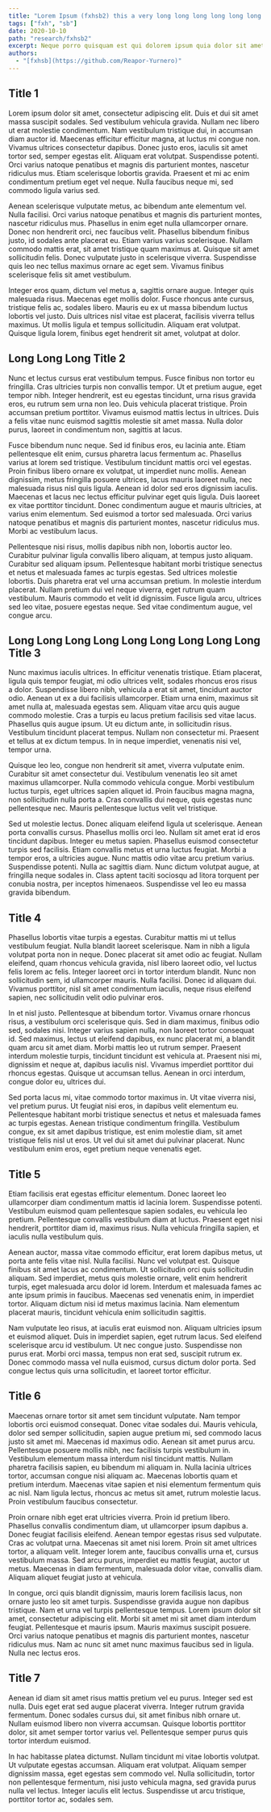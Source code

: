 ```yaml
---
title: "Lorem Ipsum (fxhsb2) this a very long long long long long long long long long long long long long long long long title"
tags: ["fxh", "sb"]
date: 2020-10-10
path: "research/fxhsb2"
excerpt: Neque porro quisquam est qui dolorem ipsum quia dolor sit amet, consectetur, adipisci velit...
authors:
  - "[fxhsb](https://github.com/Reapor-Yurnero)"
---
```


## Title 1

Lorem ipsum dolor sit amet, consectetur adipiscing elit. Duis et dui sit amet massa suscipit sodales. Sed vestibulum vehicula gravida. Nullam nec libero ut erat molestie condimentum. Nam vestibulum tristique dui, in accumsan diam auctor id. Maecenas efficitur efficitur magna, at luctus mi congue non. Vivamus ultrices consectetur dapibus. Donec justo eros, iaculis sit amet tortor sed, semper egestas elit. Aliquam erat volutpat. Suspendisse potenti. Orci varius natoque penatibus et magnis dis parturient montes, nascetur ridiculus mus. Etiam scelerisque lobortis gravida. Praesent et mi ac enim condimentum pretium eget vel neque. Nulla faucibus neque mi, sed commodo ligula varius sed.

Aenean scelerisque vulputate metus, ac bibendum ante elementum vel. Nulla facilisi. Orci varius natoque penatibus et magnis dis parturient montes, nascetur ridiculus mus. Phasellus in enim eget nulla ullamcorper ornare. Donec non hendrerit orci, nec faucibus velit. Phasellus bibendum finibus justo, id sodales ante placerat eu. Etiam varius varius scelerisque. Nullam commodo mattis erat, sit amet tristique quam maximus at. Quisque sit amet sollicitudin felis. Donec vulputate justo in scelerisque viverra. Suspendisse quis leo nec tellus maximus ornare ac eget sem. Vivamus finibus scelerisque felis sit amet vestibulum.

Integer eros quam, dictum vel metus a, sagittis ornare augue. Integer quis malesuada risus. Maecenas eget mollis dolor. Fusce rhoncus ante cursus, tristique felis ac, sodales libero. Mauris eu ex ut massa bibendum luctus lobortis vel justo. Duis ultrices nisl vitae est placerat, facilisis viverra tellus maximus. Ut mollis ligula et tempus sollicitudin. Aliquam erat volutpat. Quisque ligula lorem, finibus eget hendrerit sit amet, volutpat at dolor.

## Long Long Long Title 2

Nunc et lectus cursus erat vestibulum tempus. Fusce finibus non tortor eu fringilla. Cras ultricies turpis non convallis tempor. Ut et pretium augue, eget tempor nibh. Integer hendrerit, est eu egestas tincidunt, urna risus gravida eros, eu rutrum sem urna non leo. Duis vehicula placerat tristique. Proin accumsan pretium porttitor. Vivamus euismod mattis lectus in ultrices. Duis a felis vitae nunc euismod sagittis molestie sit amet massa. Nulla dolor purus, laoreet in condimentum non, sagittis at lacus.

Fusce bibendum nunc neque. Sed id finibus eros, eu lacinia ante. Etiam pellentesque elit enim, cursus pharetra lacus fermentum ac. Phasellus varius at lorem sed tristique. Vestibulum tincidunt mattis orci vel egestas. Proin finibus libero ornare ex volutpat, ut imperdiet nunc mollis. Aenean dignissim, metus fringilla posuere ultrices, lacus mauris laoreet nulla, nec malesuada risus nisl quis ligula. Aenean id dolor sed eros dignissim iaculis. Maecenas et lacus nec lectus efficitur pulvinar eget quis ligula. Duis laoreet ex vitae porttitor tincidunt. Donec condimentum augue et mauris ultricies, at varius enim elementum. Sed euismod a tortor sed malesuada. Orci varius natoque penatibus et magnis dis parturient montes, nascetur ridiculus mus. Morbi ac vestibulum lacus.

Pellentesque nisi risus, mollis dapibus nibh non, lobortis auctor leo. Curabitur pulvinar ligula convallis libero aliquam, at tempus justo aliquam. Curabitur sed aliquam ipsum. Pellentesque habitant morbi tristique senectus et netus et malesuada fames ac turpis egestas. Sed ultrices molestie lobortis. Duis pharetra erat vel urna accumsan pretium. In molestie interdum placerat. Nullam pretium dui vel neque viverra, eget rutrum quam vestibulum. Mauris commodo et velit id dignissim. Fusce ligula arcu, ultrices sed leo vitae, posuere egestas neque. Sed vitae condimentum augue, vel congue arcu.

## Long Long Long Long Long Long Long Long Long Title 3

Nunc maximus iaculis ultrices. In efficitur venenatis tristique. Etiam placerat, ligula quis tempor feugiat, mi odio ultrices velit, sodales rhoncus eros risus a dolor. Suspendisse libero nibh, vehicula a erat sit amet, tincidunt auctor odio. Aenean ut ex a dui facilisis ullamcorper. Etiam urna enim, maximus sit amet nulla at, malesuada egestas sem. Aliquam vitae arcu quis augue commodo molestie. Cras a turpis eu lacus pretium facilisis sed vitae lacus. Phasellus quis augue ipsum. Ut eu dictum ante, in sollicitudin risus. Vestibulum tincidunt placerat tempus. Nullam non consectetur mi. Praesent et tellus at ex dictum tempus. In in neque imperdiet, venenatis nisi vel, tempor urna.

Quisque leo leo, congue non hendrerit sit amet, viverra vulputate enim. Curabitur sit amet consectetur dui. Vestibulum venenatis leo sit amet maximus ullamcorper. Nulla commodo vehicula congue. Morbi vestibulum luctus turpis, eget ultrices sapien aliquet id. Proin faucibus magna magna, non sollicitudin nulla porta a. Cras convallis dui neque, quis egestas nunc pellentesque nec. Mauris pellentesque luctus velit vel tristique.

Sed ut molestie lectus. Donec aliquam eleifend ligula ut scelerisque. Aenean porta convallis cursus. Phasellus mollis orci leo. Nullam sit amet erat id eros tincidunt dapibus. Integer eu metus sapien. Phasellus euismod consectetur turpis sed facilisis. Etiam convallis metus et urna luctus feugiat. Morbi a tempor eros, a ultricies augue. Nunc mattis odio vitae arcu pretium varius. Suspendisse potenti. Nulla ac sagittis diam. Nunc dictum volutpat augue, at fringilla neque sodales in. Class aptent taciti sociosqu ad litora torquent per conubia nostra, per inceptos himenaeos. Suspendisse vel leo eu massa gravida bibendum.

## Title 4

Phasellus lobortis vitae turpis a egestas. Curabitur mattis mi ut tellus vestibulum feugiat. Nulla blandit laoreet scelerisque. Nam in nibh a ligula volutpat porta non in neque. Donec placerat sit amet odio ac feugiat. Nullam eleifend, quam rhoncus vehicula gravida, nisl libero laoreet odio, vel luctus felis lorem ac felis. Integer laoreet orci in tortor interdum blandit. Nunc non sollicitudin sem, id ullamcorper mauris. Nulla facilisi. Donec id aliquam dui. Vivamus porttitor, nisl sit amet condimentum iaculis, neque risus eleifend sapien, nec sollicitudin velit odio pulvinar eros.

In et nisl justo. Pellentesque at bibendum tortor. Vivamus ornare rhoncus risus, a vestibulum orci scelerisque quis. Sed in diam maximus, finibus odio sed, sodales nisi. Integer varius sapien nulla, non laoreet tortor consequat id. Sed maximus, lectus ut eleifend dapibus, ex nunc placerat mi, a blandit quam arcu sit amet diam. Morbi mattis leo ut rutrum semper. Praesent interdum molestie turpis, tincidunt tincidunt est vehicula at. Praesent nisi mi, dignissim et neque at, dapibus iaculis nisl. Vivamus imperdiet porttitor dui rhoncus egestas. Quisque ut accumsan tellus. Aenean in orci interdum, congue dolor eu, ultrices dui.

Sed porta lacus mi, vitae commodo tortor maximus in. Ut vitae viverra nisi, vel pretium purus. Ut feugiat nisi eros, in dapibus velit elementum eu. Pellentesque habitant morbi tristique senectus et netus et malesuada fames ac turpis egestas. Aenean tristique condimentum fringilla. Vestibulum congue, ex sit amet dapibus tristique, est enim molestie diam, sit amet tristique felis nisl ut eros. Ut vel dui sit amet dui pulvinar placerat. Nunc vestibulum enim eros, eget pretium neque venenatis eget.

## Title 5

Etiam facilisis erat egestas efficitur elementum. Donec laoreet leo ullamcorper diam condimentum mattis id lacinia lorem. Suspendisse potenti. Vestibulum euismod quam pellentesque sapien sodales, eu vehicula leo pretium. Pellentesque convallis vestibulum diam at luctus. Praesent eget nisi hendrerit, porttitor diam id, maximus risus. Nulla vehicula fringilla sapien, et iaculis nulla vestibulum quis.

Aenean auctor, massa vitae commodo efficitur, erat lorem dapibus metus, ut porta ante felis vitae nisl. Nulla facilisi. Nunc vel volutpat est. Quisque finibus sit amet lacus ac condimentum. Ut sollicitudin orci quis sollicitudin aliquam. Sed imperdiet, metus quis molestie ornare, velit enim hendrerit turpis, eget malesuada arcu dolor id lorem. Interdum et malesuada fames ac ante ipsum primis in faucibus. Maecenas sed venenatis enim, in imperdiet tortor. Aliquam dictum nisi id metus maximus lacinia. Nam elementum placerat mauris, tincidunt vehicula enim sollicitudin sagittis.

Nam vulputate leo risus, at iaculis erat euismod non. Aliquam ultricies ipsum et euismod aliquet. Duis in imperdiet sapien, eget rutrum lacus. Sed eleifend scelerisque arcu id vestibulum. Ut nec congue justo. Suspendisse non purus erat. Morbi orci massa, tempus non erat sed, suscipit rutrum ex. Donec commodo massa vel nulla euismod, cursus dictum dolor porta. Sed congue lectus quis urna sollicitudin, et laoreet tortor efficitur.

## Title 6

Maecenas ornare tortor sit amet sem tincidunt vulputate. Nam tempor lobortis orci euismod consequat. Donec vitae sodales dui. Mauris vehicula, dolor sed semper sollicitudin, sapien augue pretium mi, sed commodo lacus justo sit amet mi. Maecenas id maximus odio. Aenean sit amet purus arcu. Pellentesque posuere mollis nibh, nec facilisis turpis vestibulum in. Vestibulum elementum massa interdum nisl tincidunt mattis. Nullam pharetra facilisis sapien, eu bibendum mi aliquam in. Nulla lacinia ultrices tortor, accumsan congue nisi aliquam ac. Maecenas lobortis quam et pretium interdum. Maecenas vitae sapien et nisi elementum fermentum quis ac nisl. Nam ligula lectus, rhoncus ac metus sit amet, rutrum molestie lacus. Proin vestibulum faucibus consectetur.

Proin ornare nibh eget erat ultricies viverra. Proin id pretium libero. Phasellus convallis condimentum diam, ut ullamcorper ipsum dapibus a. Donec feugiat facilisis eleifend. Aenean tempor egestas risus sed vulputate. Cras ac volutpat urna. Maecenas sit amet nisi lorem. Proin sit amet ultrices tortor, a aliquam velit. Integer lorem ante, faucibus convallis urna et, cursus vestibulum massa. Sed arcu purus, imperdiet eu mattis feugiat, auctor ut metus. Maecenas in diam fermentum, malesuada dolor vitae, convallis diam. Aliquam aliquet feugiat justo at vehicula.

In congue, orci quis blandit dignissim, mauris lorem facilisis lacus, non ornare justo leo sit amet turpis. Suspendisse gravida augue non dapibus tristique. Nam et urna vel turpis pellentesque tempus. Lorem ipsum dolor sit amet, consectetur adipiscing elit. Morbi sit amet mi sit amet diam interdum feugiat. Pellentesque et mauris ipsum. Mauris maximus suscipit posuere. Orci varius natoque penatibus et magnis dis parturient montes, nascetur ridiculus mus. Nam ac nunc sit amet nunc maximus faucibus sed in ligula. Nulla nec lectus eros.

## Title 7

Aenean id diam sit amet risus mattis pretium vel eu purus. Integer sed est nulla. Duis eget erat sed augue placerat viverra. Integer rutrum gravida fermentum. Donec sodales cursus dui, sit amet finibus nibh ornare ut. Nullam euismod libero non viverra accumsan. Quisque lobortis porttitor dolor, sit amet semper tortor varius vel. Pellentesque semper purus quis tortor interdum euismod.

In hac habitasse platea dictumst. Nullam tincidunt mi vitae lobortis volutpat. Ut vulputate egestas accumsan. Aliquam erat volutpat. Aliquam semper dignissim massa, eget egestas sem commodo vel. Nulla sollicitudin, tortor non pellentesque fermentum, nisi justo vehicula magna, sed gravida purus nulla vel lectus. Integer iaculis elit lectus. Suspendisse ut arcu tristique, porttitor tortor ac, sodales sem.

